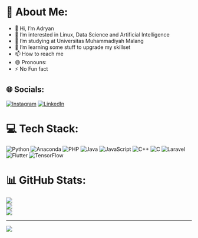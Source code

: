  # 💫 About Me:
 
- 👋 Hi, I’m Adryan
- 👀 I’m interested in Linux, Data Science and Artificial Intelligence
- 🌱 I’m studying at Universitas Muhammadiyah Malang
- 💞️ I’m learning some stuff to upgrade my skillset 
- 📫 How to reach me 
- 😄 Pronouns: 
- ⚡ No Fun fact

## 🌐 Socials:
[![Instagram](https://img.shields.io/badge/Instagram-%23E4405F.svg?logo=Instagram&logoColor=white)](https://instagram.com/https://www.instagram.com/aeannta__) [![LinkedIn](https://img.shields.io/badge/LinkedIn-%230077B5.svg?logo=linkedin&logoColor=white)](https://linkedin.com/in/https://www.linkedin.com/in/adryan-eka-nanta-79a58230a/) 

# 💻 Tech Stack:
![Python](https://img.shields.io/badge/python-3670A0?style=plastic&logo=python&logoColor=ffdd54) ![Anaconda](https://img.shields.io/badge/Anaconda-%2344A833.svg?style=plastic&logo=anaconda&logoColor=white) ![PHP](https://img.shields.io/badge/php-%23777BB4.svg?style=plastic&logo=php&logoColor=white) ![Java](https://img.shields.io/badge/java-%23ED8B00.svg?style=plastic&logo=openjdk&logoColor=white) ![JavaScript](https://img.shields.io/badge/javascript-%23323330.svg?style=plastic&logo=javascript&logoColor=%23F7DF1E) ![C++](https://img.shields.io/badge/c++-%2300599C.svg?style=plastic&logo=c%2B%2B&logoColor=white) ![C](https://img.shields.io/badge/c-%2300599C.svg?style=plastic&logo=c&logoColor=white) ![Laravel](https://img.shields.io/badge/laravel-%23FF2D20.svg?style=plastic&logo=laravel&logoColor=white) ![Flutter](https://img.shields.io/badge/Flutter-%2302569B.svg?style=plastic&logo=Flutter&logoColor=white) ![TensorFlow](https://img.shields.io/badge/TensorFlow-%23FF6F00.svg?style=plastic&logo=TensorFlow&logoColor=white)
# 📊 GitHub Stats:
![](https://github-readme-stats.vercel.app/api?username=githyan&theme=dark&hide_border=false&include_all_commits=false&count_private=false)<br/>
![](https://github-readme-streak-stats.herokuapp.com/?user=githyan&theme=dark&hide_border=false)<br/>
![](https://github-readme-stats.vercel.app/api/top-langs/?username=githyan&theme=dark&hide_border=false&include_all_commits=false&count_private=false&layout=compact)

---
[![](https://visitcount.itsvg.in/api?id=githyan&icon=0&color=0)](https://visitcount.itsvg.in)

<!-- Proudly created with GPRM ( https://gprm.itsvg.in ) -->

<!---
githyan/githyan is a ✨ special ✨ repository because its `README.md` (this file) appears on your GitHub profile.
You can click the Preview link to take a look at your changes.
--->
